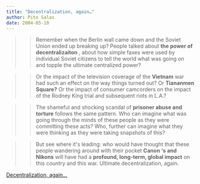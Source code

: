 ```yaml
---
title: "Decentralization, again…"
author: Pito Salas
date: 2004-05-10
---
```



>>

>> Remember when the Berlin wall came down and the Soviet Union ended up
breaking up? People talked about **the power of decentralizaiton** , about how
simple faxes were used by individual Soviet citizens to tell the world what
was going on and topple the ultimate centralized power?

>>

>> Or the impact of the television coverage of the **Vietnam** war had such an
effect on the way things turned out? Or **Tiananmen Square?** Or the impact of
consumer camcorders on the impact of the Rodney King trial and subsequent
riots in L.A.?

>>

>> The shameful and shocking scandal of **prisoner abuse and torture** follows
the same pattern. Who can imagine what was going through the minds of these
people as they were committing these acts? Who, further can imagine what they
were thinking as they were taking snapshots of this?

>>

>> But see where it's leading: who would have thought that these people
wandering around with their pocket **Canon 's and Nikons** will have had a
**profound, long-term, global impact** on this country and this war. Ultimate
decentralization, again.

>>

>>  


[Decentralization, again…](None)
